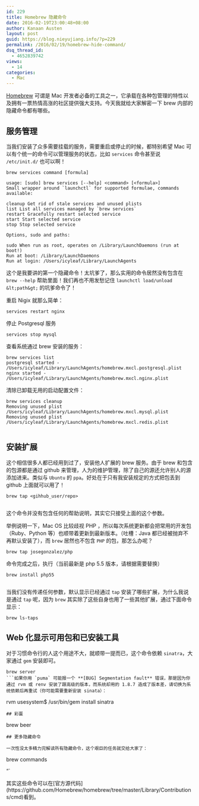 ```yaml
---
id: 229
title: Homebrew 隐藏命令
date: 2016-02-19T23:00:48+08:00
author: Kanaan Austen
layout: post
guid: https://blog.nieyujiang.info/?p=229
permalink: /2016/02/19/homebrew-hide-command/
dsq_thread_id:
  - 4652839742
views:
  - 14
categories:
  - Mac
---
```

<!--wp-compress-html-->

<!--wp-compress-html no compression-->

[Homebrew](http://brew.sh/) 可谓是 Mac 开发者必备的工具之一，它承载在各种包管理的特性以及拥有一票热情高涨的社区提供强大支持。今天我就给大家解密一下 brew 内部的隐藏命令都有哪些。

## 服务管理

当我们安装了众多需要挂载的服务，需要重启或停止的时候，都特别希望 Mac 可以有个统一的命令可以管理服务的状态，比如 `services` 命令甚至说 `/etc/init.d/` 也可以啊！

<pre class="prettyprint" ><code>brew services command [formula]

usage: [sudo] brew services [--help] &lt;command&gt; [&lt;formula&gt;]
Small wrapper around `launchctl` for supported formulae, commands available:

cleanup Get rid of stale services and unused plists
list List all services managed by `brew services`
restart Gracefully restart selected service
start Start selected service
stop Stop selected service

Options, sudo and paths:

sudo When run as root, operates on /Library/LaunchDaemons (run at boot!)
Run at boot: /Library/LaunchDaemons
Run at login: /Users/icyleaf/Library/LaunchAgents
</code></pre>

这个是我要讲的第一个隐藏命令！太坑爹了，那么实用的命令居然没有包含在 `brew --help` 帮助里面！我们再也不用发愁记住 `launchctl load/unload &lt;path&gt;` 的坑爹命令了！

重启 Nigix 就那么简单：

<pre class="prettyprint" ><code>services restart nginx
</code></pre>

停止 Postgresql 服务

<pre class="prettyprint" ><code>services stop mysql
</code></pre>

查看系统通过 brew 安装的服务：

<pre class="prettyprint" ><code>brew services list
postgresql started - /Users/icyleaf/Library/LaunchAgents/homebrew.mxcl.postgresql.plist
nginx started - /Users/icyleaf/Library/LaunchAgents/homebrew.mxcl.nginx.plist
</code></pre>

清除已卸载无用的启动配置文件：

<pre class="prettyprint" ><code>brew services cleanup
Removing unused plist /Users/icyleaf/Library/LaunchAgents/homebrew.mxcl.mysql.plist
Removing unused plist /Users/icyleaf/Library/LaunchAgents/homebrew.mxcl.redis.plist

</code></pre>

## 安装扩展

这个相信很多人都已经用到过了，安装他人扩展的 brew 服务。由于 brew 和包含的包源都是通过 github 来管理，人为的维护管理，除了自己的源还允许别人的源添加进来。类似与 `Ubuntu` 的 `ppa`。好处在于只有我安装规定的方式把包丢到 github 上面就可以用了！

<pre class="prettyprint" ><code>brew tap &lt;gihhub_user/repo&gt;

</code></pre>

这个命令并没有包含任何的帮助说明，其实它只接受上面的这个参数。

举例说明一下，Mac OS 比较歧视 PHP ，所以每次系统更新都会把常用的开发包（Ruby、Python 等）也顺带着更新到最新版本。（吐槽：Java 都已经被抛弃不再默认安装了），而 `brew` 居然也不包含 `PHP` 的包，那怎么办呢？

<pre class="prettyprint" ><code>brew tap josegonzalez/php
</code></pre>

命令完成之后，执行（当前最新是 php 5.5 版本，请根据需要替换）

<pre class="prettyprint" ><code>brew install php55

</code></pre>

当我们没有传递任何参数，默认显示已经通过 `tap` 安装了哪些扩展，为什么我说是通过 `tap` 呢，因为 `brew` 其实除了这些自身也用了一些其他扩展，通过下面命令显示：

<pre class="prettyprint" ><code>brew ls-taps
</code></pre>

## Web 化显示可用包和已安装工具

对于习惯命令行的人这个用途不大，就顺带一提而已，这个命令依赖 `sinatra`，大家通过 `gem` 安装即可。

<pre class="prettyprint" ><code>brew server
```如果你用 `puma` 可能报一个 **[BUG] Segmentation fault** 错误，那是因为你通过 rvm 或 renv 安装了跟高级的版本，而系统却用的 1.8.7 造成了版本差，请切换为系统依赖后再重试（你可能需要重新安装 sinata）：
</code></pre>

rvm usesystem$ /usr/bin/gem install sinatra

<pre class="prettyprint" ><code>## 彩蛋
</code></pre>

brew beer

<pre class="prettyprint" ><code>## 更多隐藏命令

一次性没太多精力完解读所有隐藏命令，这个艰巨的任务就交给大家了：
</code></pre>

brew commands
  
&#8220;\`

</td></tr></tbody></table></figure>其实这些命令可以在[官方源代码](https://github.com/Homebrew/homebrew/tree/master/Library/Contributions/cmd)看到。

<!--wp-compress-html no compression-->

<!--wp-compress-html-->